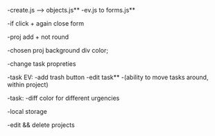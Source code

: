 -create.js --> objects.js**
-ev.js to forms.js**

-if click + again close form

-proj add + not round

-chosen proj background div color;

-change task propreties

-task EV:
    -add trash button
    -edit task**
    -(ability to move tasks around, within project)

-task:
    -diff color for different urgencies


-local storage

-edit && delete projects